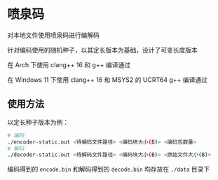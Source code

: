 # 喷泉码

对本地文件使用喷泉码进行编解码

针对编码使用的随机种子，以其定长版本为基础，设计了可变长度版本

在 Arch 下使用 clang++ 16 和 g++ 编译通过

在 Windows 11 下使用 clang++ 16 和 MSYS2 的 UCRT64 g++ 编译通过

## 使用方法

以定长种子版本为例：

```bash
# 编码
./encoder-static.out <待编码文件路径> <编码块大小(B)> <编码包数量>
# 解码
./decoder-static.out <待解码文件路径> <编码块大小(B)> <原始文件大小(B)>
```

编码得到的 `encode.bin` 和解码得到的 `decode.bin` 均存放在 `./data` 目录下

